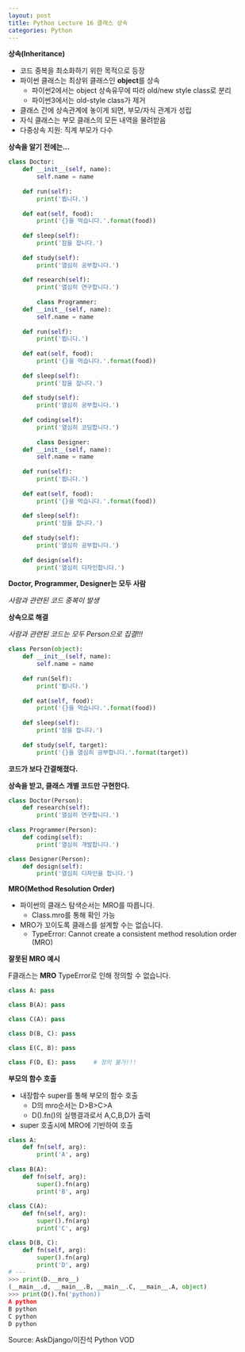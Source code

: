```yaml
---
layout: post
title: Python Lecture 16 클래스 상속
categories: Python
---
```


**상속(Inheritance)**

- 코드 중복을 최소화하기 위한 목적으로 등장
- 파이썬 클래스는 최상위 클래스인 **object**를 상속
    - 파이썬2에서는 object 상속유무에 따라 old/new style class로 분리
    - 파이썬3에서는 old-style class가 제거
- 클래스 간에 상속관계에 놓이게 되면, 부모/자식 관계가 성립
- 자식 클래스는 부모 클래스의 모든 내역을 물려받음
- 다중상속 지원: 직계 부모가 다수

**상속을 알기 전에는...**

```python
class Doctor:
    def __init__(self, name):
        self.name = name
        
    def run(self):
        print('뜁니다.')
    
    def eat(self, food):
        print('{}을 먹습니다.'.format(food))
        
    def sleep(self):
        print('잠을 잡니다.')
        
    def study(self):
        print('열심히 공부합니다.')
        
    def research(self):
        print('열심히 연구합니다.')
        
        class Programmer:
    def __init__(self, name):
        self.name = name
        
    def run(self):
        print('뜁니다.')
    
    def eat(self, food):
        print('{}을 먹습니다.'.format(food))
        
    def sleep(self):
        print('잠을 잡니다.')
        
    def study(self):
        print('열심히 공부합니다.')
        
    def coding(self):
        print('열심히 코딩합니다.')
        
        class Designer:
    def __init__(self, name):
        self.name = name
        
    def run(self):
        print('뜁니다.')
    
    def eat(self, food):
        print('{}을 먹습니다.'.format(food))
        
    def sleep(self):
        print('잠을 잡니다.')
        
    def study(self):
        print('열심히 공부합니다.')
        
    def design(self):
        print('열심히 디자인합니다.')
```

**Doctor, Programmer, Designer는 모두 사람**

*사람과 관련된 코드 중복이 발생*

**상속으로 해결**

*사람과 관련된 코드는 모두 Person으로 집결!!!*

```python
class Person(object):
    def __init__(self, name):
        self.name = name
    
    def run(Self):
        print('뜁니다.')
        
    def eat(self, food):
        print('{}을 먹습니다.'.format(food))
        
    def sleep(self):
        print('잠을 잡니다.')
        
    def study(self, target):
        print('{}을 열심히 공부합니다.'.format(target))
```

**코드가 보다 간결해졌다.**

**상속을 받고, 클래스 개별 코드만 구현한다.**

```python
class Doctor(Person):
    def research(self):
        print('열심히 연구합니다.')
        
class Programmer(Person):
    def coding(self):
        print('열심히 개발합니다.')

class Designer(Person):
    def design(self):
        print('열심히 디자인을 합니다.')
```

**MRO(Method Resolution Order)**

- 파이썬의 클래스 탐색순서는 MRO를 따릅니다.
    - Class.mro를 통해 확인 가능
- MRO가 꼬이도록 클래스를 설계할 수는 없습니다.
    - TypeError: Cannot create a consistent method resolution order (MRO)

**잘못된 MRO 예시**

F클래스는 **MRO** TypeError로 인해 정의할 수 없습니다.

```python
class A: pass

class B(A): pass

class C(A): pass

class D(B, C): pass

class E(C, B): pass

class F(D, E): pass		# 정의 불가!!!
```

**부모의 함수 호출**

- 내장함수 super를 통해 부모의 함수 호출
    - D의 mro순서는 D>B>C>A
    - D().fn()의 실행결과로서 A,C,B,D가 출력
- super 호출시에 MRO에 기반하여 호출

```python
class A:
    def fn(self, arg):
        print('A', arg)
        
class B(A):
    def fn(self, arg):
        super().fn(arg)
        print('B', arg)
        
class C(A):
    def fn(self, arg):
        super().fn(arg)
        print('C', arg)

class D(B, C):
    def fn(self, arg):
        super().fn(arg)
        print('D', arg)
# ---
>>> print(D.__mro__)
(__main__.d, __main__.B, __main__.C, __main__.A, object)
>>> print(D().fn('python))
A python
B python
C python
D python
```



Source:  AskDjango/이진석 Python VOD